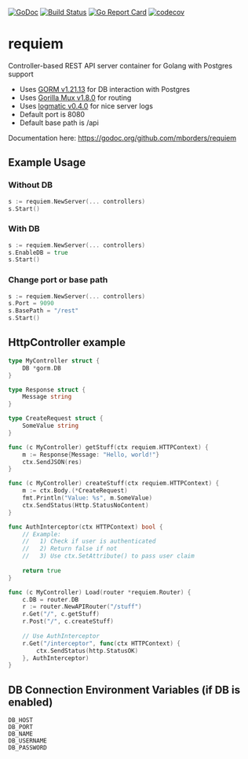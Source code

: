 [![GoDoc](http://godoc.org/github.com/mborders/requiem?status.png)](http://godoc.org/github.com/mborders/requiem)
[![Build Status](https://travis-ci.com/mborders/requiem.svg?branch=master)](https://travis-ci.com/mborders/requiem)
[![Go Report Card](https://goreportcard.com/badge/github.com/mborders/requiem)](https://goreportcard.com/report/github.com/mborders/requiem)
[![codecov](https://codecov.io/gh/mborders/requiem/branch/master/graph/badge.svg)](https://codecov.io/gh/mborders/requiem)

# requiem

Controller-based REST API server container for Golang with Postgres support
- Uses [GORM v1.21.13](https://github.com/go-gorm/gorm) for DB interaction with Postgres
- Uses [Gorilla Mux v1.8.0](https://github.com/gorilla/mux) for routing
- Uses [logmatic v0.4.0](https://github.com/mborders/logmatic) for nice server logs
- Default port is 8080
- Default base path is /api

Documentation here: https://godoc.org/github.com/mborders/requiem

## Example Usage
### Without DB
```go
s := requiem.NewServer(... controllers)
s.Start()
```

### With DB
```go
s := requiem.NewServer(... controllers)
s.EnableDB = true
s.Start()
```

### Change port or base path
```go
s := requiem.NewServer(... controllers)
s.Port = 9090
s.BasePath = "/rest"
s.Start()
```

## HttpController example
```go
type MyController struct {
    DB *gorm.DB
}

type Response struct {
    Message string
}

type CreateRequest struct {
    SomeValue string
}

func (c MyController) getStuff(ctx requiem.HTTPContext) {
    m := Response{Message: "Hello, world!"}
    ctx.SendJSON(res)
}

func (c MyController) createStuff(ctx requiem.HTTPContext) {
    m := ctx.Body.(*CreateRequest)
    fmt.Println("Value: %s", m.SomeValue)
    ctx.SendStatus(Http.StatusNoContent)
}

func AuthInterceptor(ctx HTTPContext) bool {
    // Example:
    //   1) Check if user is authenticated
    //   2) Return false if not
    //   3) Use ctx.SetAttribute() to pass user claim
    
    return true
}

func (c MyController) Load(router *requiem.Router) {
    c.DB = router.DB
    r := router.NewAPIRouter("/stuff")
    r.Get("/", c.getStuff)
    r.Post("/", c.createStuff)
    
    // Use AuthInterceptor
    r.Get("/interceptor", func(ctx HTTPContext) {
        ctx.SendStatus(http.StatusOK)
    }, AuthInterceptor)
}
```

## DB Connection Environment Variables (if DB is enabled)
```
DB_HOST
DB_PORT
DB_NAME
DB_USERNAME
DB_PASSWORD
```
